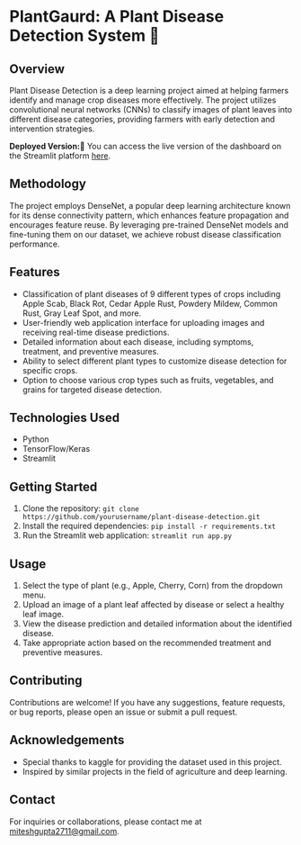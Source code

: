 # PlantGaurd: A Plant Disease Detection System 🌱

## Overview
Plant Disease Detection is a deep learning project aimed at helping farmers identify and manage crop diseases more effectively. The project utilizes convolutional neural networks (CNNs) to classify images of plant leaves into different disease categories, providing farmers with early detection and intervention strategies.

**Deployed Version:🌲** You can access the live version of the dashboard on the Streamlit platform [here](https://plant-guard.streamlit.app/).

## Methodology
The project employs DenseNet, a popular deep learning architecture known for its dense connectivity pattern, which enhances feature propagation and encourages feature reuse. By leveraging pre-trained DenseNet models and fine-tuning them on our dataset, we achieve robust disease classification performance.

## Features
- Classification of plant diseases of 9 different types of crops including Apple Scab, Black Rot, Cedar Apple Rust, Powdery Mildew, Common Rust, Gray Leaf Spot, and more.
- User-friendly web application interface for uploading images and receiving real-time disease predictions.
- Detailed information about each disease, including symptoms, treatment, and preventive measures.
- Ability to select different plant types to customize disease detection for specific crops.
- Option to choose various crop types such as fruits, vegetables, and grains for targeted disease detection.

## Technologies Used
- Python
- TensorFlow/Keras
- Streamlit

## Getting Started
1. Clone the repository: `git clone https://github.com/yourusername/plant-disease-detection.git`
2. Install the required dependencies: `pip install -r requirements.txt`
3. Run the Streamlit web application: `streamlit run app.py`

## Usage
1. Select the type of plant (e.g., Apple, Cherry, Corn) from the dropdown menu.
2. Upload an image of a plant leaf affected by disease or select a healthy leaf image.
3. View the disease prediction and detailed information about the identified disease.
4. Take appropriate action based on the recommended treatment and preventive measures.

## Contributing
Contributions are welcome! If you have any suggestions, feature requests, or bug reports, please open an issue or submit a pull request.

## Acknowledgements
- Special thanks to kaggle for providing the dataset used in this project.
- Inspired by similar projects in the field of agriculture and deep learning.

## Contact
For inquiries or collaborations, please contact me at miteshgupta2711@gmail.com.
